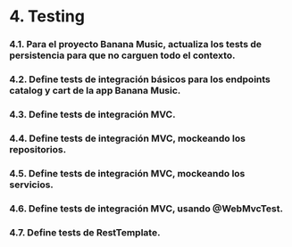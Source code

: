 # 4. Testing

### 4.1. Para el proyecto Banana Music, actualiza los tests de persistencia para que no carguen todo el contexto.
### 4.2. Define tests de integración básicos para los endpoints catalog y cart de la app Banana Music.
### 4.3. Define tests de integración MVC.
### 4.4. Define tests de integración MVC, mockeando los repositorios.
### 4.5. Define tests de integración MVC, mockeando los servicios.
### 4.6. Define tests de integración MVC, usando @WebMvcTest.
### 4.7. Define tests de RestTemplate.